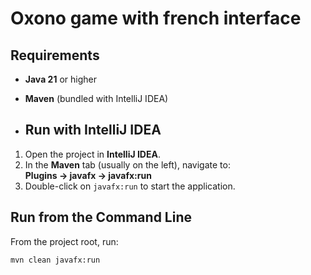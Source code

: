 # Oxono game with french interface 

## Requirements
- **Java 21** or higher
- **Maven** (bundled with IntelliJ IDEA)

- ## Run with IntelliJ IDEA
1. Open the project in **IntelliJ IDEA**.  
2. In the **Maven** tab (usually on the left), navigate to:  
   **Plugins → javafx → javafx:run**  
3. Double-click on `javafx:run` to start the application.

## Run from the Command Line
From the project root, run:

```bash
mvn clean javafx:run
